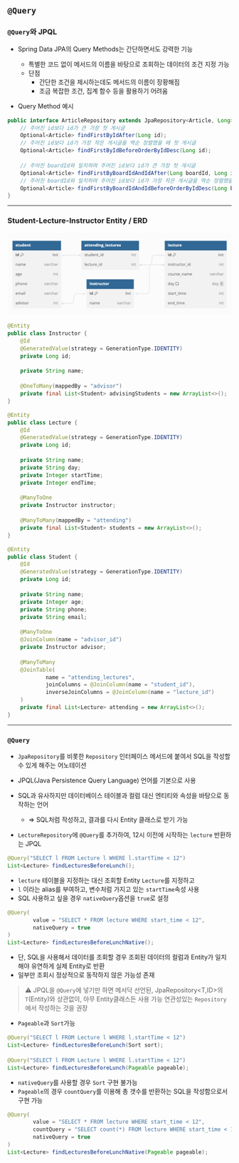 ## `@Query`
### `@Query`와 JPQL
- Spring Data JPA의 Query Methods는 간단하면서도 강력한 기능
  - 특별한 코드 없이 메서드의 이름을 바탕으로 조회하는 데이터의 조건 지정 가능
  - 단점
    - 간단한 조건을 제시하는데도 메서드의 이름이 장황해짐
    - 조금 복잡한 조건, 집계 함수 등을 활용하기 어려움


- Query Method 예시
```java
public interface ArticleRepository extends JpaRepository<Article, Long> {
    // 주어진 id보다 id가 큰 가장 첫 게시글
    Optional<Article> findFirstByIdAfter(Long id);
    // 주어진 id보다 id가 가장 작은 게시글을 역순 정렬했을 때 첫 게시글
    Optional<Article> findFirstByIdBeforeOrderByIdDesc(Long id);

    // 주어진 boardId와 일치하며 주어진 id보다 id가 큰 가장 첫 게시글
    Optional<Article> findFirstByBoardIdAndIdAfter(Long boardId, Long id);
    // 주어진 boardId와 일치하며 주어진 id보다 id가 가장 작은 게시글을 역순 정렬했을 때 첫 게시글
    Optional<Article> findFirstByBoardIdAndIdBeforeOrderByIdDesc(Long boardId, Long id);
}
```
---
### Student-Lecture-Instructor Entity / ERD
![ERD](student-lectur_ERD.png)
```java
@Entity
public class Instructor {
    @Id
    @GeneratedValue(strategy = GenerationType.IDENTITY)
    private Long id;

    private String name;

    @OneToMany(mappedBy = "advisor")
    private final List<Student> advisingStudents = new ArrayList<>();
}
```
```java
@Entity
public class Lecture {
    @Id
    @GeneratedValue(strategy = GenerationType.IDENTITY)
    private Long id;

    private String name;
    private String day;
    private Integer startTime;
    private Integer endTime;

    @ManyToOne
    private Instructor instructor;

    @ManyToMany(mappedBy = "attending")
    private final List<Student> students = new ArrayList<>();
}
```
```java
@Entity
public class Student {
    @Id
    @GeneratedValue(strategy = GenerationType.IDENTITY)
    private Long id;

    private String name;
    private Integer age;
    private String phone;
    private String email;

    @ManyToOne
    @JoinColumn(name = "advisor_id")
    private Instructor advisor;

    @ManyToMany
    @JoinTable(
            name = "attending_lectures",
            joinColumns = @JoinColumn(name = "student_id"),
            inverseJoinColumns = @JoinColumn(name = "lecture_id")
    )
    private final List<Lecture> attending = new ArrayList<>();
}
```
---
### `@Query`
- `JpaRepository`를 비롯한 `Repository` 인터페이스 메서드에 붙여서 SQL을 작성할 수 있게 해주는 어노테이션
- JPQL(Java Persistence Query Language) 언어를 기본으로 사용
- SQL과 유사하지만 데이터베이스 테이블과 컬럼 대신 엔티티와 속성을 바탕으로 동작하는 언어
  - => SQL처럼 작성하고, 결과를 다시 Entity 클래스로 받기 가능


- `LectureRepository`에 `@Query`를 추가하여, 12시 이전에 시작하는 `lecture` 반환하는 JPQL
```java
@Query("SELECT l FROM Lecture l WHERE l.startTime < 12")
List<Lecture> findLecturesBeforeLunch();
```
- `lecture` 테이블을 지정하는 대신 조회할 Entity `Lecture`를 지정하고
- `l` 이라는 alias를 부여하고, 변수처럼 가지고 있는 `startTime`속성 사용
- SQL 사용하고 싶을 경우 `nativeQuery`옵션을 `true`로 설정
```java
@Query(
        value = "SELECT * FROM lecture WHERE start_time < 12",
        nativeQuery = true
)
List<Lecture> findLecturesBeforeLunchNative();
```
- 단, SQL을 사용해서 데이터를 조회할 경우 조회된 데이터의 컬럼과 Entity가 일치해야 유연하게 실제 Entity로 반환
- 일부만 조회시 정상적으로 동작하지 않은 가능성 존재
> ⚠️ JPQL을 `@Query`에 넣기만 하면 메서닥 선언된, JpaRepository<T,ID>의 `T`(Entity)와 상관없이, 아무 Entity클래스든 사용 가능 
> 연관성있는 `Repository`에서 작성하는 것을 권장

- `Pageable`과 `Sort`가능
```java
@Query("SELECT l FROM Lecture l WHERE l.startTime < 12")
List<Lecture> findLecturesBeforeLunch(Sort sort);

@Query("SELECT l FROM Lecture l WHERE l.startTime < 12")
List<Lecture> findLecturesBeforeLunch(Pageable pageable);
```
- `nativeQuery`를 사용할 경우 `Sort` 구현 불가능
- `Pageable`의 경우 `countQuery`를 이용해 총 갯수를 반환하는 SQL을 작성함으로서 구현 가능
```java
@Query(
        value = "SELECT * FROM lecture WHERE start_time < 12",
        countQuery = "SELECT count(*) FROM lecture WHERE start_time < 12",
        nativeQuery = true
)
List<Lecture> findLecturesBeforeLunchNative(Pageable pageable);
```